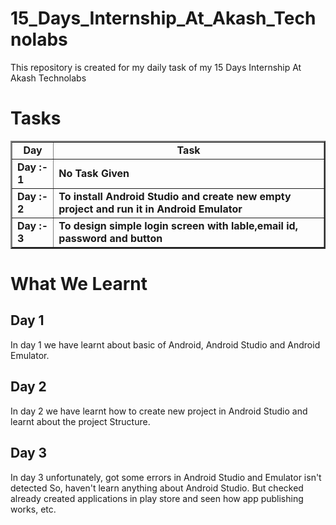 # 15_Days_Internship_At_Akash_Technolabs
This repository is created for my daily task of my 15 Days Internship At Akash Technolabs


# Tasks

<table border="2">
  <tr>
    <td><b><div align="center"> Day </div></b></td>
    <td><b><div align="center"> Task </div></b></td>
  </tr>
  
  <tr>
    <td><b> Day :- 1 </b></td>
    <td><b> No Task Given </b></td>
  </tr>
  
  <tr>
    <td><b> Day :- 2 </b></td>
    <td><b> To install Android Studio and create new empty project and run it in Android Emulator </b></td>
  </tr>
  
  <tr>
    <td><b> Day :- 3 </b></td>
    <td><b> To design simple login screen with lable,email id, password and button </b></td>
  </tr>
</table>


# What We Learnt

## Day 1
<p>In day 1 we have learnt about basic of Android, Android Studio and Android Emulator.</p>

## Day 2
<p>In day 2 we have learnt how to create new project in Android Studio and learnt about the project Structure.</p>

## Day 3
<p>In day 3 unfortunately, got some errors in Android Studio and Emulator isn't detected So, haven't learn anything about Android Studio. But checked already created applications in play store and seen how app publishing works, etc.</p>
